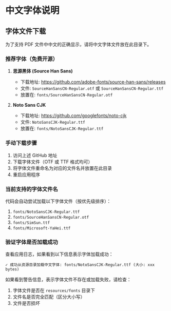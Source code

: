 # 中文字体说明

## 字体文件下载

为了支持 PDF 文件中中文的正确显示，请将中文字体文件放在此目录下。

### 推荐字体（免费开源）

1. **思源黑体 (Source Han Sans)**
   - 下载地址: https://github.com/adobe-fonts/source-han-sans/releases
   - 文件: `SourceHanSansCN-Regular.otf` 或 `SourceHanSansCN-Regular.ttf`
   - 放置在: `fonts/SourceHanSansCN-Regular.otf`

2. **Noto Sans CJK**
   - 下载地址: https://github.com/googlefonts/noto-cjk
   - 文件: `NotoSansCJK-Regular.ttf`
   - 放置在: `fonts/NotoSansCJK-Regular.ttf`

### 手动下载步骤

1. 访问上述 GitHub 地址
2. 下载字体文件（OTF 或 TTF 格式均可）
3. 将字体文件重命名为对应的文件名并放置在此目录
4. 重启应用程序

### 当前支持的字体文件名

代码会自动尝试加载以下字体文件（按优先级排序）：

1. `fonts/NotoSansCJK-Regular.ttf`
2. `fonts/SourceHanSansCN-Regular.otf`
3. `fonts/SimSun.ttf`
4. `fonts/Microsoft-YaHei.ttf`

### 验证字体是否加载成功

查看应用日志，如果看到以下信息表示字体加载成功：

```
✓ 成功从资源目录加载中文字体: fonts/NotoSansCJK-Regular.ttf (大小: xxx bytes)
```

如果看到警告信息，表示字体文件不存在或加载失败，请检查：

1. 字体文件是否在 `resources/fonts` 目录下
2. 文件名是否完全匹配（区分大小写）
3. 文件是否损坏

